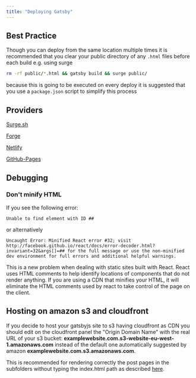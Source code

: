 ```yaml
---
title: "Deploying Gatsby"
---
```


## Best Practice


Though you can deploy from the same location multiple times it is recommended that you clear your public directory of any `.html` files before each build
e.g. using surge

```bash
rm -rf public/*.html && gatsby build && surge public/
```

because this is going to be executed on every deploy it is suggested that you use a `package.json` script to simplify this process

## Providers

[Surge.sh](http://surge.sh/)

[Forge](https://getforge.com/)

[Netlify](https://www.netlify.com/)

[GitHub-Pages](https://pages.github.com/)

## Debugging

### Don't minify HTML

If you see the following error:

```
Unable to find element with ID ##
```

or alternatively

```
Uncaught Error: Minified React error #32; visit http://facebook.github.io/react/docs/error-decoder.html?invariant=32&args[]=## for the full message or use the non-minified dev environment for full errors and additional helpful warnings.
```

This is a new problem when dealing with static sites built with React.  React uses HTML comments to help identify locations of components that do not render anything.  If you are using a CDN that minifies your HTML, it will eliminate the HTML comments used by react to take control of the page on the client.

## Hosting on amazon s3 and cloudfront
If you decide to host your gatsbyjs site to s3 having cloudfront as CDN you should edit on the cloudfront panel the "Origin Domain Name" with the real URL of your s3 bucket: **examplewebsite.com.s3-website-eu-west-1.amazonaws.com** instead of the default one automatically suggested by amazon **examplewebsite.com.s3.amazonaws.com**. 

This is recommended for rendering correctly the post pages in the subfolders without typing the index.html path as described [here](https://forums.aws.amazon.com/message.jspa?messageID=314454).  
